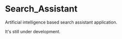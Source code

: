 # Search_Assistant

Artificial intelligence based search assistant application.

It's still under development.
